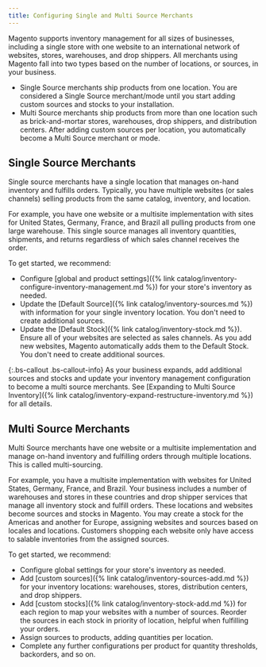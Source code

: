 ```yaml
---
title: Configuring Single and Multi Source Merchants
---
```



Magento supports inventory management for all sizes of businesses, including a single store with one website to an international network of websites, stores, warehouses, and drop shippers. All merchants using Magento fall into two types based on the number of locations, or sources, in your business.

* Single Source merchants ship products from one location. You are considered a Single Source merchant/mode until you start adding custom sources and stocks to your installation.
* Multi Source merchants ship products from more than one location such as brick-and-mortar stores, warehouses, drop shippers, and distribution centers. After adding custom sources per location, you automatically become a Multi Source merchant or mode.

## Single Source Merchants

Single source merchants have a single location that manages on-hand inventory and fulfills orders. Typically, you have multiple websites (or sales channels) selling products from the same catalog, inventory, and location.

For example, you have one website or a multisite implementation with sites for United States, Germany, France, and Brazil all pulling products from one large warehouse. This single source manages all inventory quantities, shipments, and returns regardless of which sales channel receives the order.

To get started, we recommend:

* Configure [global and product settings]({% link catalog/inventory-configure-inventory-management.md %}) for your store's inventory as needed.
* Update the [Default Source]({% link catalog/inventory-sources.md %}) with information for your single inventory location. You don't need to create additional sources.
* Update the [Default Stock]({% link catalog/inventory-stock.md %}). Ensure all of your websites are selected as sales channels. As you add new websites, Magento automatically adds them to the Default Stock. You don't need to create additional sources.

{:.bs-callout .bs-callout-info}
As your business expands, add additional sources and stocks and update your inventory management configuration to become a multi source merchants. See [Expanding to Multi Source Inventory]({% link catalog/inventory-expand-restructure-inventory.md %}) for all details.

## Multi Source Merchants

Multi Source merchants have one website or a multisite implementation and manage on-hand inventory and fulfilling orders through multiple locations. This is called multi-sourcing.

For example, you have a multisite implementation with websites for United States, Germany, France, and Brazil. Your business includes a number of warehouses and stores in these countries and drop shipper services that manage all inventory stock and fulfill orders. These locations and websites become sources and stocks in Magento. You may create a stock for the Americas and another for Europe, assigning websites and sources based on locales and locations. Customers shopping each website only have access to salable inventories from the assigned sources.

To get started, we recommend:

* Configure global settings for your store's inventory as needed.
* Add [custom sources]({% link catalog/inventory-sources-add.md %}) for your inventory locations: warehouses, stores, distribution centers, and drop shippers.
* Add [custom stocks]({% link catalog/inventory-stock-add.md %}) for each region to map your websites with a number of sources. Reorder the sources in each stock in priority of location, helpful when fulfilling your orders.
* Assign sources to products, adding quantities per location.
* Complete any further configurations per product for quantity thresholds, backorders, and so on.
